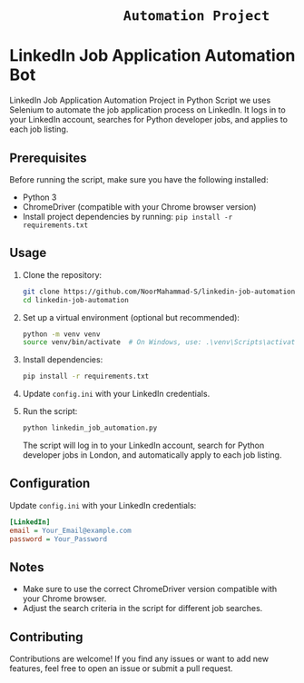 # ```               Automation Project               ```
# LinkedIn Job Application Automation Bot

LinkedIn Job Application Automation Project in Python Script we uses Selenium to automate the job application process on LinkedIn. It logs in to your LinkedIn account, searches for Python developer jobs, and applies to each job listing.

## Prerequisites

Before running the script, make sure you have the following installed:

- Python 3
- ChromeDriver (compatible with your Chrome browser version)
- Install project dependencies by running: `pip install -r requirements.txt`

## Usage

1. Clone the repository:

   ```bash
   git clone https://github.com/NoorMahammad-S/linkedin-job-automation.git
   cd linkedin-job-automation
   ```

2. Set up a virtual environment (optional but recommended):

   ```bash
   python -m venv venv
   source venv/bin/activate  # On Windows, use: .\venv\Scripts\activate
   ```

3. Install dependencies:

   ```bash
   pip install -r requirements.txt
   ```

4. Update `config.ini` with your LinkedIn credentials.

5. Run the script:

   ```bash
   python linkedin_job_automation.py
   ```

   The script will log in to your LinkedIn account, search for Python developer jobs in London, and automatically apply to each job listing.

## Configuration

Update `config.ini` with your LinkedIn credentials:

```ini
[LinkedIn]
email = Your_Email@example.com
password = Your_Password
```

## Notes

- Make sure to use the correct ChromeDriver version compatible with your Chrome browser.
- Adjust the search criteria in the script for different job searches.

## Contributing

Contributions are welcome! If you find any issues or want to add new features, feel free to open an issue or submit a pull request.
